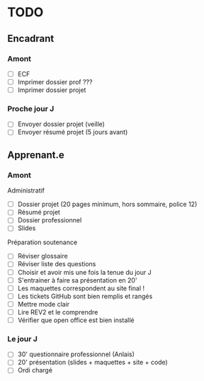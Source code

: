 # TODO

## Encadrant

### Amont

- [ ] ECF
- [ ] Imprimer dossier prof ???
- [ ] Imprimer dossier projet

### Proche jour J

- [ ] Envoyer dossier projet (veille)
- [ ] Envoyer résumé projet (5 jours avant)

## Apprenant.e

### Amont

Administratif

- [ ] Dossier projet (20 pages minimum, hors sommaire, police 12)
- [ ] Résumé projet
- [ ] Dossier professionnel
- [ ] Slides

Préparation soutenance

- [ ] Réviser glossaire
- [ ] Réviser liste des questions
- [ ] Choisir et avoir mis une fois la tenue du jour J
- [ ] S'entrainer à faire sa présentation en 20'
- [ ] Les maquettes correspondent au site final !
- [ ] Les tickets GitHub sont bien remplis et rangés
- [ ] Mettre mode clair
- [ ] Lire REV2 et le comprendre
- [ ] Vérifier que open office est bien installé

### Le jour J

- [ ] 30' questionnaire professionnel (Anlais)
- [ ] 20' présentation (slides + maquettes + site + code)
- [ ] Ordi chargé
